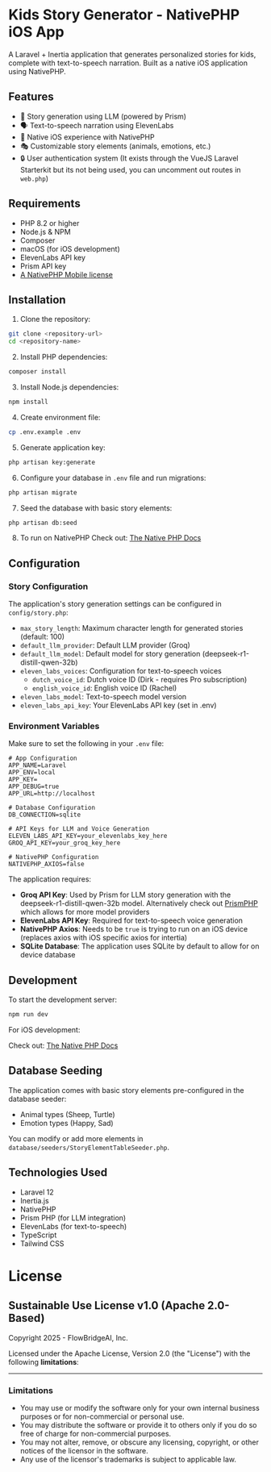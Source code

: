 # Kids Story Generator - NativePHP iOS App

A Laravel + Inertia application that generates personalized stories for kids, complete with text-to-speech narration. Built as a native iOS application using NativePHP.

## Features

- 🎨 Story generation using LLM (powered by Prism)
- 🗣️ Text-to-speech narration using ElevenLabs
- 📱 Native iOS experience with NativePHP
- 🎭 Customizable story elements (animals, emotions, etc.)
- 🔒 User authentication system (It exists through the VueJS Laravel Starterkit but its not being used, you can uncomment out routes in `web.php`)

## Requirements

- PHP 8.2 or higher
- Node.js & NPM
- Composer
- macOS (for iOS development)
- ElevenLabs API key
- Prism API key
- [A NativePHP Mobile license](https://nativephp.com/mobile)

## Installation

1. Clone the repository:
```bash
git clone <repository-url>
cd <repository-name>
```

2. Install PHP dependencies:
```bash
composer install
```

3. Install Node.js dependencies:
```bash
npm install
```

4. Create environment file:
```bash
cp .env.example .env
```

5. Generate application key:
```bash
php artisan key:generate
```

6. Configure your database in `.env` file and run migrations:
```bash
php artisan migrate
```

7. Seed the database with basic story elements:
```bash
php artisan db:seed
```

8. To run on NativePHP Check out: [The Native PHP Docs](https://nativephp.com/docs/mobile/1/getting-started/introduction)

## Configuration

### Story Configuration

The application's story generation settings can be configured in `config/story.php`:

- `max_story_length`: Maximum character length for generated stories (default: 100)
- `default_llm_provider`: Default LLM provider (Groq)
- `default_llm_model`: Default model for story generation (deepseek-r1-distill-qwen-32b)
- `eleven_labs_voices`: Configuration for text-to-speech voices
  - `dutch_voice_id`: Dutch voice ID (Dirk - requires Pro subscription)
  - `english_voice_id`: English voice ID (Rachel)
- `eleven_labs_model`: Text-to-speech model version
- `eleven_labs_api_key`: Your ElevenLabs API key (set in .env)

### Environment Variables

Make sure to set the following in your `.env` file:
```
# App Configuration
APP_NAME=Laravel
APP_ENV=local
APP_KEY=
APP_DEBUG=true
APP_URL=http://localhost

# Database Configuration
DB_CONNECTION=sqlite

# API Keys for LLM and Voice Generation
ELEVEN_LABS_API_KEY=your_elevenlabs_key_here
GROQ_API_KEY=your_groq_key_here

# NativePHP Configuration
NATIVEPHP_AXIOS=false
```

The application requires:
- **Groq API Key**: Used by Prism for LLM story generation with the deepseek-r1-distill-qwen-32b model. Alternatively check out [PrismPHP](https://prismphp.com/getting-started/introduction.html) which allows for more model providers
- **ElevenLabs API Key**: Required for text-to-speech voice generation
- **NativePHP Axios**: Needs to be `true` is trying to run on an iOS device (replaces axios with iOS specific axios for intertia)
- **SQLite Database**: The application uses SQLite by default to allow for on device database

## Development

To start the development server:

```bash
npm run dev
```

For iOS development:

Check out: [The Native PHP Docs](https://nativephp.com/docs/mobile/1/getting-started/introduction)

## Database Seeding

The application comes with basic story elements pre-configured in the database seeder:

- Animal types (Sheep, Turtle)
- Emotion types (Happy, Sad)

You can modify or add more elements in `database/seeders/StoryElementTableSeeder.php`.

## Technologies Used

- Laravel 12
- Inertia.js
- NativePHP
- Prism PHP (for LLM integration)
- ElevenLabs (for text-to-speech)
- TypeScript
- Tailwind CSS

# License

## Sustainable Use License v1.0 (Apache 2.0-Based)

Copyright 2025 - FlowBridgeAI, Inc.

Licensed under the Apache License, Version 2.0 (the "License") with the following **limitations**:

---

### Limitations

- You may use or modify the software only for your own internal business purposes or for non-commercial or personal use.  
- You may distribute the software or provide it to others only if you do so free of charge for non-commercial purposes.  
- You may not alter, remove, or obscure any licensing, copyright, or other notices of the licensor in the software.  
- Any use of the licensor's trademarks is subject to applicable law.
